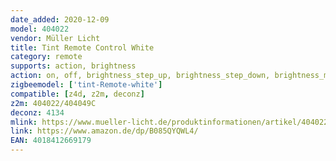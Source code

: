 ```yaml
---
date_added: 2020-12-09
model: 404022
vendor: Müller Licht 
title: Tint Remote Control White
category: remote
supports: action, brightness
action: on, off, brightness_step_up, brightness_step_down, brightness_move_up, brightness_move_down,brightness_stop, color_temperature_move
zigbeemodel: ['tint-Remote-white']
compatible: [z4d, z2m, deconz]
z2m: 404022/404049C
deconz: 4134
mlink: https://www.mueller-licht.de/produktinformationen/artikel/404022/
link: https://www.amazon.de/dp/B085QYQWL4/
EAN: 4018412669179
---
```

